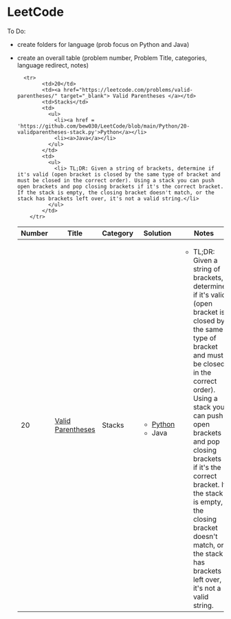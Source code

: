 # LeetCode

To Do: 
- create folders for language (prob focus on Python and Java)
- create an overall table (problem number, Problem Title, categories, language redirect, notes) 

  <table>
    <thead>
      <tr>
        <th>Number</th>
        <th>Title</th>
        <th>Category</th>
        <th>Solution</th>
        <th>Notes</th>
      </tr>
    </thead>
    <tbody>
        <tr>
            <td>20</td>
            <td><a href="https://leetcode.com/problems/valid-parentheses/" target="_blank"> Valid Parentheses </a></td>
            <td>Stacks</td>
            <td>
              <ul>
                <li><a href = 'https://github.com/bew030/LeetCode/blob/main/Python/20-validparentheses-stack.py'>Python</a></li>
                <li><a>Java</a></li>
              </ul>
            </td>
            <td>
              <ul>
                <li> TL;DR: Given a string of brackets, determine if it's valid (open bracket is closed by the same type of bracket and must be closed in the correct order). Using a stack you can push open brackets and pop closing brackets if it's the correct bracket. If the stack is empty, the closing bracket doesn't match, or the stack has brackets left over, it's not a valid string.</li>
              </ul>
            </td>
        </tr>
      
        <tr>
              <td>20</td>
              <td><a href="https://leetcode.com/problems/valid-parentheses/" target="_blank"> Valid Parentheses </a></td>
              <td>Stacks</td>
              <td>
                <ul>
                  <li><a href = 'https://github.com/bew030/LeetCode/blob/main/Python/20-validparentheses-stack.py'>Python</a></li>
                  <li><a>Java</a></li>
                </ul>
              </td>
              <td>
                <ul>
                  <li> TL;DR: Given a string of brackets, determine if it's valid (open bracket is closed by the same type of bracket and must be closed in the correct order). Using a stack you can push open brackets and pop closing brackets if it's the correct bracket. If the stack is empty, the closing bracket doesn't match, or the stack has brackets left over, it's not a valid string.</li>
                </ul>
              </td>
          </tr>
    </tbody>
  </table>
